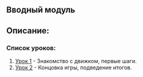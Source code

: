 ## Вводный модуль

Описание: 
--

### Список уроков:
1. [Урок 1](https://github.com/IT-Compot/Python-methodologies/tree/main/first-stage/Introduction%20module/lesson-1) - Знакомство с движком, первые шаги.
2. [Урок 2](https://github.com/IT-Compot/Python-methodologies/tree/main/first-stage/Introduction%20module/lesson-2) - Концовка игры, подведение итогов.
